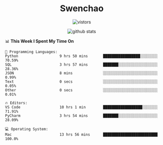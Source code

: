 <h1 align="center">Swenchao</h3>

<p align="center">
  <img src="https://visitor-badge.glitch.me/badge?page_id=Swenchao" alt="vistors" />
</p>

<p align="center">
  <img src="https://github-readme-stats.vercel.app/api?username=Swenchao&count_private=true&show_icons=true&theme=vue-dark&hide_title=true" alt="github stats" />
</p>

<!--START_SECTION:waka-->
📊 **This Week I Spent My Time On** 

```text
💬 Programming Languages: 
Python                   9 hrs 50 mins       █████████████████░░░░░░░░   70.59% 
SQL                      3 hrs 57 mins       ███████░░░░░░░░░░░░░░░░░░   28.36% 
JSON                     8 mins              ░░░░░░░░░░░░░░░░░░░░░░░░░   0.99% 
Text                     0 secs              ░░░░░░░░░░░░░░░░░░░░░░░░░   0.05% 
Other                    0 secs              ░░░░░░░░░░░░░░░░░░░░░░░░░   0.01%

🔥 Editors: 
VS Code                  10 hrs 1 min        ██████████████████░░░░░░░   71.91% 
PyCharm                  3 hrs 54 mins       ███████░░░░░░░░░░░░░░░░░░   28.09%

💻 Operating System: 
Mac                      13 hrs 56 mins      █████████████████████████   100.0%

```


<!--END_SECTION:waka-->
